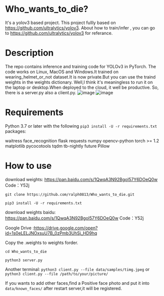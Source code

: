 # Who_wants_to_die?
It's a yolov3 based project.
This project fullly based on https://github.com/ultralytics/yolov3.
About how to train/infer , you can go to https://github.com/ultralytics/yolov3 for referance.

# Description
The repo contains inference and training code for YOLOv3 in PyTorch. The code works on Linux, MacOS and Windows.It trained on wearing_helmet_or_not dataset.It is now private.But you can use the traind weights in the weights dictionary.
Well,I think it's meaningless to run it on the laptop or desktop.When deployed to the cloud, it well be productive.
So, there is a server.py also a client.py.
![image](https://tva1.sinaimg.cn/large/006y8mN6ly1g87goyy9quj30q40hejw7.jpg)
![image](https://tva1.sinaimg.cn/large/006y8mN6ly1g87gowcx21j30eq09pdhg.jpg)

# Requirements
Python 3.7 or later with the following `pip3 install -U -r requirements.txt` packages:

waitress
face_recognition
flask
requests
numpy
opencv-python
torch >= 1.2
matplotlib
pycocotools
tqdm
tb-nightly
future
Pillow



# How to use
download weights: https://pan.baidu.com/s/1QwqA3N92BgoI57Y6DOeQ0w Code：Y52j
 
`git clone https://github.com/ralph0813/Who_wants_to_die.git`

`pip3 install -U -r requirements.txt`

download weights baidu: https://pan.baidu.com/s/1QwqA3N92BgoI57Y6DOeQ0w Code：Y52j

Google Drive :https://drive.google.com/open?id=1s0eLELJNOxsuU7B_0zPmb3UhSj_HD9hq

Copy the .weights to weights forder.

`cd Who_wants_to_die`

`python3 server.py`

Another terminal:
`python3 client.py --file data/samples/timg.jpeg` or `python3 client.py --file /path/to/your/picture/`

If you wants to add other faces,find a Positive face photo and put it into `data/known_faces/` after restart server,it will be registered.
